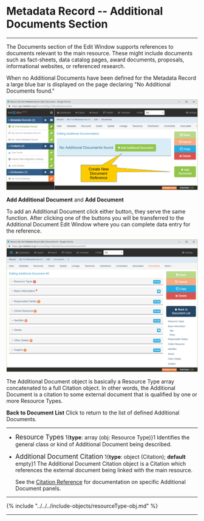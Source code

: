 # Metadata Record -- Additional Documents Section
---

The <span class="md-section">Documents</span> section of the <span class="md-window">Edit Window</span> supports references to documents relevant to the main resource.  These might include documents such as fact-sheets, data catalog pages, award documents, proposals, informational websites, or referenced research.  

When no <span class="md-panel">Additional Documents</span> have been defined for the <span class="md-panel">Metadata Record</span> a large blue bar is displayed on the page declaring "No Additional Documents found."  

![Documents Section with no Additional Documents Defined](/assets/reference/edit-objects/metadata/documents/document-start.png)

<strong class="btn btn-success btn-xs"> <i class="fa fa-plus"> </i> Add Additional Document</strong> and <strong class="btn btn-success btn-xs"> <i class="fa fa-plus"> </i> Add Document</strong>

  To add an <span class="md-panel">Additional Document</span> click either button, they serve the same function.  After clicking one of the buttons you will be transferred to the <span class="md-panel">Additional Document</span> <span class="md-window">Edit Window</span> where you can complete data entry for the reference.  

![Documents Edit Window](/assets/reference/edit-objects/metadata/documents/document-editWindow.png)

The <span class="md-panel">Additional Document</span> object is basically a <span class="md-panel">Resource Type</span> array concatenated to a full <span class="md-panel">Citation</span> object.  In other words, the <span class="md-panel">Additional Document</span> is a citation to some external document that is qualified by one or more <span class="md-panel">Resource Types</span>.  

<strong class="btn btn-primary btn-xs"> <i class="fa fa-arrow-left"> </i> Back to Document List</strong> Click to return to the list of defined <span class="md-panel">Additional Documents</span>. 

---

* <span class="md-panel" style="font-size: larger">Resource Types</span> <i class="fa fa-asterisk required" title="Required"> </i> 1{**type**: array (obj: <span class="md-panel">Resource Type</span>)}1 Identifies the general class or kind of <span class="md-panel">Additional Document</span> being described. 

* <span class="md-panel" style="font-size: larger">Additional Document Citation</span> 1{**type**: object (<span class="md-panel">Citation</span>); **default** empty}1 The <span class="md-panel">Additional Document Citation</span> object is a <span class="md-panel">Citation</span> which references the external document being linked with the main resource.
  
  See the [Citation Reference](../../citation/citation-section.md) for documentation on specific <span class="md-panel">Additional Document</span> panels.

---

{% include "../../../include-objects/resourceType-obj.md" %}

---
